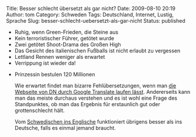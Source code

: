 Title: Besser schlecht übersetzt als gar nicht?
Date: 2009-08-10 20:19
Author: tom
Category: Schweden
Tags: Deutschland, Internet, Lustig, Sprache
Slug: besser-schlecht-uebersetzt-als-gar-nicht
Status: published

-   Ruhig, wenn Green-Frieden, die Steine aus
-   Kein terroristischer Führer, getötet wurde
-   Zwei getötet Shoot-Drama des Großen High
-   Das Gesicht des italienischen Fußballs ist nicht erlaubt zu
    vergessen
-   Lettland Rennen weniger als erwartet
-   Verrippung ist wieder da!

<ul>
<li>
Prinzessin bestulen 120 Millionen

Wie erwartet findet man bizarre Fehlübersetzungen, wenn man [die
Webseite von DN durch Google Translate laufen
lässt](http://translate.google.com/translate?hl=de&sl=sv&tl=de&u=http://www.dn.se).
Andererseits kann man das meiste durchaus verstehen und es ist wohl eine
Frage des Standpunktes, ob man das Ergebnis für erstaunlich gut oder
grottenschlecht hält.

Vom [Schwedischen ins
Englische](http://translate.google.com/translate?hl=de&sl=sv&tl=en&u=http://www.dn.se/)
funktioniert übrigens besser als ins Deutsche, falls es einmal jemand
braucht.

